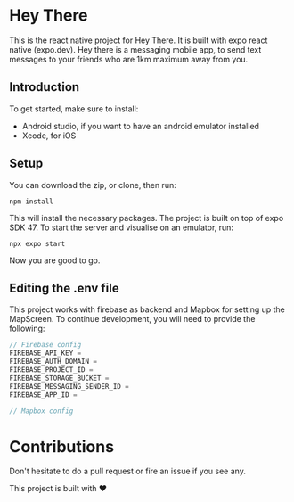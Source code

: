 # Hey There

This is the react native project for Hey There. It is built with expo react native (expo.dev). Hey there is
a messaging mobile app, to send text messages to your friends who are 1km maximum away from you.

## Introduction

To get started, make sure to install:

- Android studio, if you want to have an android emulator installed
- Xcode, for iOS

## Setup

You can download the zip, or clone, then run:

```
npm install
```

This will install the necessary packages. The project is built on top of expo SDK 47.
To start the server and visualise on an emulator, run:

```
npx expo start
```

Now you are good to go.

## Editing the .env file

This project works with firebase as backend and Mapbox for setting up the MapScreen.
To continue development, you will need to provide the following:

```js
// Firebase config
FIREBASE_API_KEY =
FIREBASE_AUTH_DOMAIN =
FIREBASE_PROJECT_ID =
FIREBASE_STORAGE_BUCKET =
FIREBASE_MESSAGING_SENDER_ID =
FIREBASE_APP_ID =

// Mapbox config
```

# Contributions

Don't hesitate to do a pull request or fire an issue if you see any.

This project is built with ❤️
